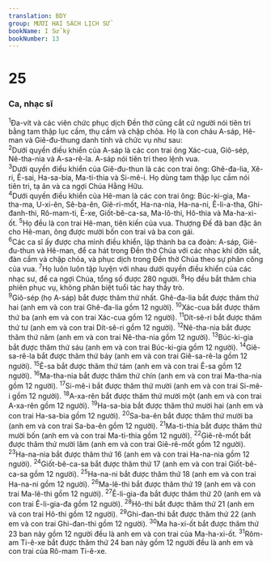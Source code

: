 ```yaml
---
translation: BDY
group: MƯƠI HAI SÁCH LỊCH SỬ
bookName: I Sử ký 
bookNumber: 13
---
```


<div class="title"><h1>25</h1><h3>Ca, nhạc sĩ</h3></div>
<span class="verse 1su_25_1"><sup>1</sup>Đa-vít và các viên chức phục dịch Đền thờ cũng cắt cử người nói tiên tri bằng tam thập lục cầm, thụ cầm và chập chỏa. Họ là con cháu A-sáp, Hê-man và Giê-đu-thung danh tính và chức vụ như sau:<br/></span>
<span class="verse 1su_25_2"><sup>2</sup>Dưới quyền điều khiển của A-sáp là các con trai ông Xác-cua, Giô-sép, Nê-tha-nia và A-sa-rê-la. A-sáp nói tiên tri theo lệnh vua.<br/></span>
<span class="verse 1su_25_3"><sup>3</sup>Dưới quyền điều khiển của Giê-đu-thun là các con trai ông: Ghê-đa-lia, Xê-ri, Ê-sai, Ha-sa-bia, Ma-ti-thia và Si-mê-i. Họ dùng tam thập lục cầm nói tiên tri, tạ ân và ca ngợi Chúa Hằng Hữu.<br/></span>
<span class="verse 1su_25_4"><sup>4</sup>Dưới quyền điều khiển của Hê-man là các con trai ông: Búc-ki-gia, Ma-tha-ma, U-xi-ên, Sê-ba-ên, Giê-ri-mốt, Ha-na-nia, Ha-na-ni, Ê-li-a-tha, Ghi-đanh-thi, Rô-mam-ti, Ê-xe, Giốt-bê-ca-sa, Ma-lô-thi, Hô-thia và Ma-ha-xi-ốt. </span>
<span class="verse 1su_25_5"><sup>5</sup>Họ đều là con trai Hê-man, tiên kiến của vua. Thượng Đế đã ban đặc ân cho Hê-man, ông được mười bốn con trai và ba con gái.<br/></span>
<span class="verse 1su_25_6"><sup>6</sup>Các ca sĩ ấy được cha mình điều khiển, lập thành ba ca đoàn: A-sáp, Giê-đu-thun và Hê-man, để ca hát trong Đền thờ Chúa với các nhạc khí đờn sắt, đàn cầm và chập chỏa, và phục dịch trong Đền thờ Chúa theo sự phân công của vua. </span>
<span class="verse 1su_25_7"><sup>7</sup>Họ luôn luôn tập luyện với nhau dưới quyền điều khiển của các nhạc sư, để ca ngợi Chúa, tổng số được 280 người. </span>
<span class="verse 1su_25_8"><sup>8</sup>Họ đều bắt thăm chia phiên phục vụ, không phân biệt tuổi tác hay thầy trò.<br/></span>
<span class="verse 1su_25_9"><sup>9</sup>Giô-sép (họ A-sáp) bắt được thăm thứ nhất. Ghê-đa-lia bắt được thăm thứ hai (anh em và con trai Ghê-đa-lia gồm 12 người). </span>
<span class="verse 1su_25_10"><sup>10</sup>Xác-cua bắt được thăm thứ ba (anh em và con trai Xác-cua gồm 12 người). </span>
<span class="verse 1su_25_11"><sup>11</sup>Dít-sê-ri bắt được thăm thứ tư (anh em và con trai Dít-sê-ri gồm 12 người). </span>
<span class="verse 1su_25_12"><sup>12</sup>Nê-tha-nia bắt được thăm thứ năm (anh em và con trai Nê-tha-nia gồm 12 người). </span>
<span class="verse 1su_25_13"><sup>13</sup>Búc-ki-gia bắt được thăm thứ sáu (anh em và con trai Búc-ki-gia gồm 12 người). </span>
<span class="verse 1su_25_14"><sup>14</sup>Giê-sa-rê-la bắt được thăm thứ bảy (anh em và con trai Giê-sa-rê-la gồm 12 người). </span>
<span class="verse 1su_25_15"><sup>15</sup>Ê-sa bắt được thăm thứ tám (anh em và con trai Ê-sa gồm 12 người). </span>
<span class="verse 1su_25_16"><sup>16</sup>Ma-tha-nia bắt được thăm thứ chín (anh em và con trai Ma-tha-nia gồm 12 người). </span>
<span class="verse 1su_25_17"><sup>17</sup>Si-mê-i bắt được thăm thứ mười (anh em và con trai Si-mê-i gồm 12 người). </span>
<span class="verse 1su_25_18"><sup>18</sup>A-xa-rên bắt được thăm thứ mười một (anh em và con trai A-xa-rên gồm 12 người). </span>
<span class="verse 1su_25_19"><sup>19</sup>Ha-sa-bia bắt được thăm thứ mười hai (anh em và con trai Ha-sa-bia gồm 12 người). </span>
<span class="verse 1su_25_20"><sup>20</sup>Sa-ba-ên bắt được thăm thứ mười ba (anh em và con trai Sa-ba-ên gồm 12 người). </span>
<span class="verse 1su_25_21"><sup>21</sup>Ma-ti-thia bắt được thăm thứ mười bốn (anh em và con trai Ma-ti-thia gồm 12 người). </span>
<span class="verse 1su_25_22"><sup>22</sup>Giê-rê-mốt bắt được thăm thứ mười lăm (anh em và con trai Giê-rê-mốt gồm 12 người). </span>
<span class="verse 1su_25_23"><sup>23</sup>Ha-na-nia bắt được thăm thứ 16 (anh em và con trai Ha-na-nia gồm 12 người). </span>
<span class="verse 1su_25_24"><sup>24</sup>Giốt-bê-ca-sa bắt được thăm thứ 17 (anh em và con trai Giốt-bê-ca-sa gồm 12 người). </span>
<span class="verse 1su_25_25"><sup>25</sup>Ha-na-ni bắt được thăm thứ 18 (anh em và con trai Ha-na-ni gồm 12 người). </span>
<span class="verse 1su_25_26"><sup>26</sup>Ma-lê-thi bắt được thăm thứ 19 (anh em và con trai Ma-lê-thi gồm 12 người). </span>
<span class="verse 1su_25_27"><sup>27</sup>Ê-li-gia-đa bắt được thăm thứ 20 (anh em và con trai Ê-li-gia-đa gồm 12 người). </span>
<span class="verse 1su_25_28"><sup>28</sup>Hô-thi bắt được thăm thứ 21 (anh em và con trai Hô-thi gồm 12 người). </span>
<span class="verse 1su_25_29"><sup>29</sup>Ghi-đan-thi bắt được thăm thứ 22 (anh em và con trai Ghi-đan-thi gồm 12 người). </span>
<span class="verse 1su_25_30"><sup>30</sup>Ma ha-xi-ốt bắt được thăm thứ 23 ban này gồm 12 người đều là anh em và con trai của Ma-ha-xi-ốt. </span>
<span class="verse 1su_25_31"><sup>31</sup>Rôm-am Ti-ê-xe bắt được thăm thứ 24 ban này gồm 12 người đều là anh em và con trai của Rô-mam Ti-ê-xe.</span>
